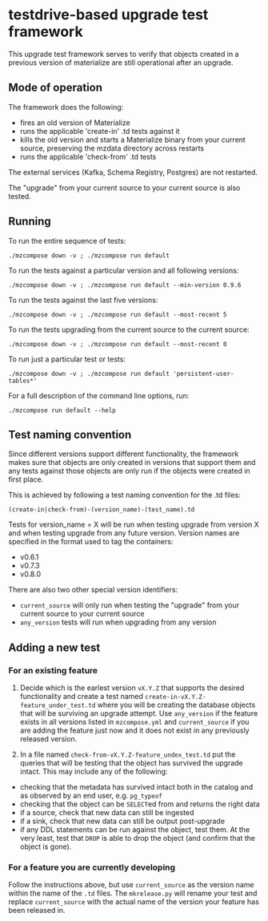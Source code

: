
# testdrive-based upgrade test framework

This upgrade test framework serves to verify that objects created in a previous version of materialize are still operational after an upgrade.

## Mode of operation

The framework does the following:
- fires an old version of Materialize
- runs the applicable 'create-in' .td tests against it
- kills the old version and starts a Materialize binary from your current source, preserving the mzdata directory across restarts
- runs the applicable 'check-from' .td tests

The external services (Kafka, Schema Registry, Postgres) are not restarted.

The "upgrade" from your current source to your current source is also tested.

## Running

To run the entire sequence of tests:

```
./mzcompose down -v ; ./mzcompose run default
```

To run the tests against a particular version and all following versions:

```
./mzcompose down -v ; ./mzcompose run default --min-version 0.9.6
```

To run the tests against the last five versions:

```
./mzcompose down -v ; ./mzcompose run default --most-recent 5
```

To run the tests upgrading from the current source to the current source:

```
./mzcompose down -v ; ./mzcompose run default --most-recent 0
```

To run just a particular test or tests:

```
./mzcompose down -v ; ./mzcompose run default 'persistent-user-tables*'
```

For a full description of the command line options, run:

```
./mzcompose run default --help
```

## Test naming convention

Since different versions support different functionality, the framework makes sure that objects are only created in versions that support them and any tests against those objects are only run if the objects were created in first place.

This is achieved by following a test naming convention for the .td files:

```(create-in|check-from)-(version_name)-(test_name).td```

Tests for version_name = X will be run when testing upgrade from version X and when testing upgrade from any future version. Version names are specified in the format used to tag the containers:

- v0.6.1
- v0.7.3
- v0.8.0

There are also two other special version identifiers:

- ```current_source``` will only run when testing the "upgrade" from your current source to your current source
- ```any_version``` tests will run when upgrading from any version

## Adding a new test

### For an existing feature

1. Decide which is the earlest version ```vX.Y.Z``` that supports the desired functionality and create a test named ```create-in-vX.Y.Z-feature_under_test.td``` where you will be creating the database objects that will be surviving an upgrade attempt. Use ```any_version``` if the feature exists in all versions listed in ```mzcompose.yml``` and `current_source` if you are adding the feature just now and it does not exist in any previously released version.

2. In a file named ```check-from-vX.Y.Z-feature_undex_test.td``` put the queries that will be testing that the object has survived the upgrade intact. This may include any of the following:

- checking that the metadata has survived intact both in the catalog and as observed by an end user, e.g.  ```pg_typeof```
- checking that the object can be ```SELECT```ed from and returns the right data
- if a source, check that new data can still be ingested
- if a sink, check that new data can still be output post-upgrade
- if any DDL statements can be run against the object, test them. At the very least, test that ```DROP``` is able to drop the object (and confirm that the object is gone).

### For a feature you are currently developing

Follow the instructions above, but use `current_source` as the version name within the name of the `.td` files. The `mkrelease.py` will rename
your test and replace `current_source` with the actual name of the version your feature has been released in.
